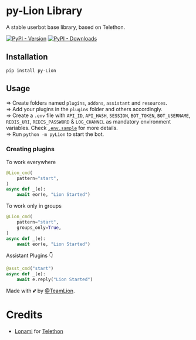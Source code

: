 # py-Lion Library
A stable userbot base library, based on Telethon.

[![PyPI - Version](https://img.shields.io/pypi/v/py-Lion?style=for-the-badge)](https://pypi.org/project/py-Lion)
[![PyPI - Downloads](https://img.shields.io/pypi/dm/py-Lion?label=DOWNLOADS&style=for-the-badge)](https://pypi.org/project/py-Lion)

## Installation
`pip install py-Lion`

## Usage
=> Create folders named `plugins`, `addons`, `assistant` and `resources`.<br/>
=> Add your plugins in the `plugins` folder and others accordingly.<br/>
=> Create a `.env` file with `API_ID`, `API_HASH`, `SESSION`, 
`BOT_TOKEN`, `BOT_USERNAME`, `REDIS_URI`, `REDIS_PASSWORD` & 
`LOG_CHANNEL` as mandatory environment variables. Check
[`.env.sample`](https://github.com/TeamLion-X/Lion-x/.env.sample) for more details.<br/>
=> Run `python -m pyLion` to start the bot.<br/>

### Creating plugins
To work everywhere

```python
@Lion_cmd(
    pattern="start",
)   
async def _(e):   
    await eor(e, "Lion Started")   
```

To work only in groups

```python
@Lion_cmd(
    pattern="start",
    groups_only=True,
)   
async def _(e):   
    await eor(e, "Lion Started")   
```

Assistant Plugins 👇

```python
@asst_cmd("start")   
async def _(e):   
    await e.reply("Lion Started")   
```

Made with 💕 by [@TeamLion](https://github.com/TeamLion-X/Lion-x). <br />

# Credits
* [Lonami](https://github.com/LonamiWebs/) for [Telethon](https://github.com/LonamiWebs/Telethon)
